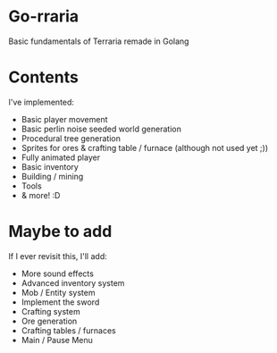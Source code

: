 # Go-rraria
 Basic fundamentals of Terraria remade in Golang

# Contents
 I've implemented:
  * Basic player movement
  * Basic perlin noise seeded world generation
  * Procedural tree generation
  * Sprites for ores & crafting table / furnace (although not used yet ;))
  * Fully animated player
  * Basic inventory
  * Building / mining
  * Tools
  * & more! :D

# Maybe to add
 If I ever revisit this, I'll add:
  * More sound effects
  * Advanced inventory system
  * Mob / Entity system
  * Implement the sword
  * Crafting system
  * Ore generation
  * Crafting tables / furnaces
  * Main / Pause Menu

